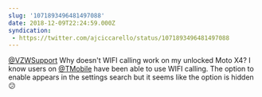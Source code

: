```yaml
---
slug: '1071893496481497088'
date: 2018-12-09T22:24:59.000Z
syndication:
 - https://twitter.com/ajciccarello/status/1071893496481497088
---
```


[@VZWSupport](https://twitter.com/VZWSupport) Why doesn't WIFI calling work on my unlocked Moto X4? I know users on [@TMobile](https://twitter.com/TMobile) have been able to use WIFI calling. The option to enable appears in the settings search but it seems like the option is hidden 😕
